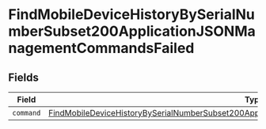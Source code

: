 # FindMobileDeviceHistoryBySerialNumberSubset200ApplicationJSONManagementCommandsFailed


## Fields

| Field                                                                                                                                                                                                                   | Type                                                                                                                                                                                                                    | Required                                                                                                                                                                                                                | Description                                                                                                                                                                                                             |
| ----------------------------------------------------------------------------------------------------------------------------------------------------------------------------------------------------------------------- | ----------------------------------------------------------------------------------------------------------------------------------------------------------------------------------------------------------------------- | ----------------------------------------------------------------------------------------------------------------------------------------------------------------------------------------------------------------------- | ----------------------------------------------------------------------------------------------------------------------------------------------------------------------------------------------------------------------- |
| `command`                                                                                                                                                                                                               | [FindMobileDeviceHistoryBySerialNumberSubset200ApplicationJSONManagementCommandsFailedCommand](../../models/operations/findmobiledevicehistorybyserialnumbersubset200applicationjsonmanagementcommandsfailedcommand.md) | :heavy_minus_sign:                                                                                                                                                                                                      | N/A                                                                                                                                                                                                                     |
